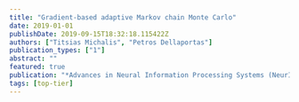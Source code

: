 ```yaml
---
title: "Gradient-based adaptive Markov chain Monte Carlo"
date: 2019-01-01
publishDate: 2019-09-15T18:32:18.115422Z
authors: ["Titsias Michalis", "Petros Dellaportas"]
publication_types: ["1"]
abstract: ""
featured: true
publication: "*Advances in Neural Information Processing Systems (NeurIPS)*"
tags: [top-tier]
---
```


